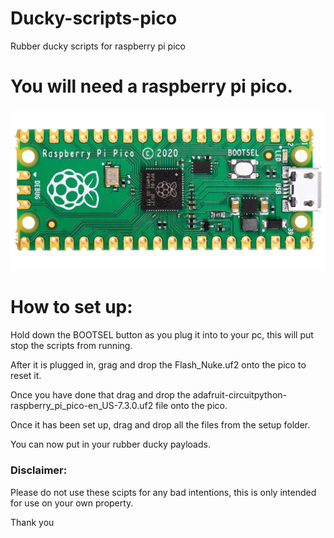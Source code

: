 # Ducky-scripts-pico
Rubber ducky scripts for raspberry pi pico

# You will need a raspberry pi pico.

<img alt="Raspberry pi pico" src="https://github.com/D7x8/Ducky-scripts-pico/blob/main/images/Pico.jpg" />

# How to set up:

Hold down the BOOTSEL button as you plug it into to your pc, this will put stop the scripts from running.

After it is plugged in, grag and drop the Flash_Nuke.uf2 onto the pico to reset it.

Once you have done that drag and drop the adafruit-circuitpython-raspberry_pi_pico-en_US-7.3.0.uf2 file onto the pico.

Once it has been set up, drag and drop all the files from the setup folder.

You can now put in your rubber ducky payloads.

### Disclaimer:

Please do not use these scipts for any bad intentions, this is only intended for use on your own property.

Thank you
